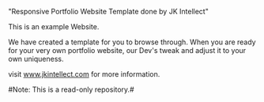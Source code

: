 "Responsive Portfolio Website Template done by JK Intellect"

This is an example Website.

We have created a template for you to browse through. When you are ready for your very own portfolio website, our Dev's tweak and adjust it to your own uniqueness.

visit www.jkintellect.com for more information.

#Note: This is a read-only repository.#

